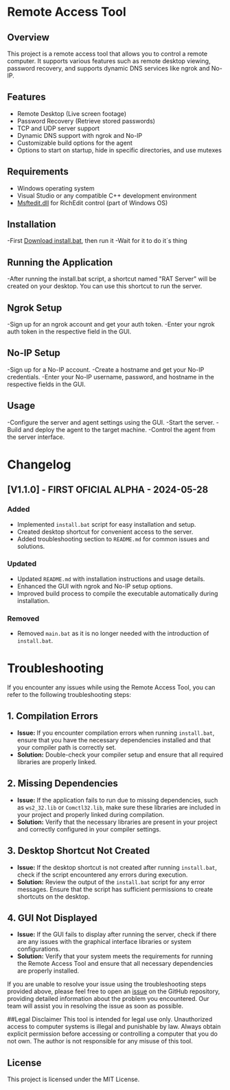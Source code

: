 # Remote Access Tool

## Overview
This project is a remote access tool that allows you to control a remote computer. It supports various features such as remote desktop viewing, password recovery, and supports dynamic DNS services like ngrok and No-IP.

## Features
- Remote Desktop (Live screen footage)
- Password Recovery (Retrieve stored passwords)
- TCP and UDP server support
- Dynamic DNS support with ngrok and No-IP
- Customizable build options for the agent
- Options to start on startup, hide in specific directories, and use mutexes

## Requirements
- Windows operating system
- Visual Studio or any compatible C++ development environment
- [Msftedit.dll](https://docs.microsoft.com/en-us/windows/win32/api/richedit/) for RichEdit control (part of Windows OS)

## Installation
-First [Download install.bat](install.bat), then run it
-Wait for it to do it´s thing

## Running the Application
-After running the install.bat script, a shortcut named "RAT Server" will be created on your desktop. You can use this shortcut to run the server.

## Ngrok Setup
-Sign up for an ngrok account and get your auth token.
-Enter your ngrok auth token in the respective field in the GUI.

## No-IP Setup
-Sign up for a No-IP account.
-Create a hostname and get your No-IP credentials.
-Enter your No-IP username, password, and hostname in the respective fields in the GUI.

## Usage
-Configure the server and agent settings using the GUI.
-Start the server.
-Build and deploy the agent to the target machine.
-Control the agent from the server interface.

# Changelog

## [V1.1.0] - FIRST OFICIAL ALPHA - 2024-05-28

### Added
- Implemented `install.bat` script for easy installation and setup.
- Created desktop shortcut for convenient access to the server.
- Added troubleshooting section to `README.md` for common issues and solutions.

### Updated
- Updated `README.md` with installation instructions and usage details.
- Enhanced the GUI with ngrok and No-IP setup options.
- Improved build process to compile the executable automatically during installation.

### Removed
- Removed `main.bat` as it is no longer needed with the introduction of `install.bat`.

# Troubleshooting

If you encounter any issues while using the Remote Access Tool, you can refer to the following troubleshooting steps:

## 1. Compilation Errors
- **Issue:** If you encounter compilation errors when running `install.bat`, ensure that you have the necessary dependencies installed and that your compiler path is correctly set.
- **Solution:** Double-check your compiler setup and ensure that all required libraries are properly linked.

## 2. Missing Dependencies
- **Issue:** If the application fails to run due to missing dependencies, such as `ws2_32.lib` or `Comctl32.lib`, make sure these libraries are included in your project and properly linked during compilation.
- **Solution:** Verify that the necessary libraries are present in your project and correctly configured in your compiler settings.

## 3. Desktop Shortcut Not Created
- **Issue:** If the desktop shortcut is not created after running `install.bat`, check if the script encountered any errors during execution.
- **Solution:** Review the output of the `install.bat` script for any error messages. Ensure that the script has sufficient permissions to create shortcuts on the desktop.

## 4. GUI Not Displayed
- **Issue:** If the GUI fails to display after running the server, check if there are any issues with the graphical interface libraries or system configurations.
- **Solution:** Verify that your system meets the requirements for running the Remote Access Tool and ensure that all necessary dependencies are properly installed.

If you are unable to resolve your issue using the troubleshooting steps provided above, please feel free to open an [issue]([https://github.com/yourusername/remote-access-tool/issues](https://github.com/oogaboogaman1231/RatExample-OpenSource/issues)) on the GitHub repository, providing detailed information about the problem you encountered. Our team will assist you in resolving the issue as soon as possible.

##Legal Disclaimer
This tool is intended for legal use only. Unauthorized access to computer systems is illegal and punishable by law. Always obtain explicit permission before accessing or controlling a computer that you do not own. The author is not responsible for any misuse of this tool.

## License
This project is licensed under the MIT License.
